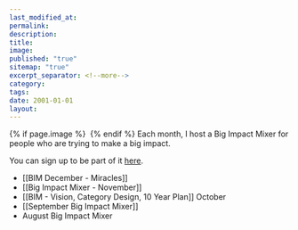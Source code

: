 ```yaml
---
last_modified_at: 
permalink: 
description: 
title: 
image: 
published: "true"
sitemap: "true"
excerpt_separator: <!--more-->
category: 
tags: 
date: 2001-01-01
layout:
---
```



{% if page.image %} <img src="{{ page.image }}" alt=""> {% endif %}
Each month, I host a Big Impact Mixer for people who are trying to make a big impact. 

You can sign up to be part of it [here](https://bigimpactmixer.com). 

- [[BIM December - Miracles]]
- [[Big Impact Mixer - November]]
- [[BIM - Vision, Category Design, 10 Year Plan]] October
- [[September Big Impact Mixer]]
- August Big Impact Mixer